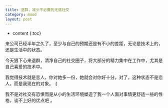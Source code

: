 ```yaml
---
title: 退群，减少不必要的无效社交
category: mood
layout: post
---
```

* content
{:toc}

来公司已经半年之久了，至少与自己的预期还是有不小的差距，无论是技术上的，还是生活中的状态。

今天狠下心来退群，清净自己的社交圈子，将大部分的精力集中在工作中，尤其是自己喜爱的技术中。

我觉得技术就是恋人，你对她多一份，她就会对你好十分。对了，这种状态不是恋人，而是我现在的对象。 :)

我不是对社交有恐惧而是从小的生活环境塑造了我一个人面对事情更舒适一些的性格，谈不上好的优点吧 。
